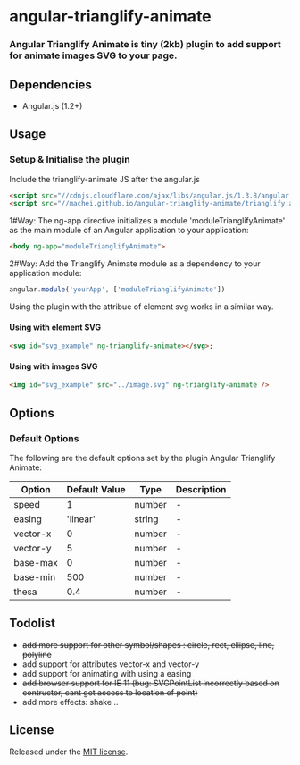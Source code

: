 # angular-trianglify-animate
### Angular Trianglify Animate is tiny (2kb) plugin to add support for animate images SVG to your page.

## Dependencies
+ Angular.js (1.2+)

## Usage
### Setup & Initialise the plugin

Include the trianglify-animate JS after the angular.js
```html
<script src="//cdnjs.cloudflare.com/ajax/libs/angular.js/1.3.8/angular.min.js" type="text/javascript"></script>
<script src="//machei.github.io/angular-trianglify-animate/trianglify.animate.js" type="text/javascript"></script>
```

1#Way: The ng-app directive initializes a module 'moduleTrianglifyAnimate' as the main module of an Angular application to your application: 

```html
<body ng-app="moduleTrianglifyAnimate">
```
2#Way: Add the Trianglify Animate module as a dependency to your application module:
```js
angular.module('yourApp', ['moduleTrianglifyAnimate'])
```

Using the plugin with the attribue of element svg works in a similar way. 

#### Using with element SVG
```html
<svg id="svg_example" ng-trianglify-animate></svg>;
```

#### Using with images SVG
```html
<img id="svg_example" src="../image.svg" ng-trianglify-animate />
```
## Options

### Default Options

The following are the default options set by the plugin Angular Trianglify Animate:

Option | Default Value | Type | Description
--- | --- | --- | ---
speed | 1 | number | -
easing | 'linear' | string | -
vector-x | 0 | number | -
vector-y | 5 | number | -
base-max | 0 | number | -
base-min | 500 | number | -
thesa | 0.4 | number | -

## Todolist

+ ~~add more support for other symbol/shapes : circle, rect, ellipse, line, polyline~~
+ add support for attributes vector-x and vector-y
+ add support for animating with using a easing
+ ~~add browser support for IE 11 (bug: SVGPointList incorrectly based on contructor, cant get access to location of point)~~
+ add more effects: shake ..


## License
Released under the [MIT license](http://www.opensource.org/licenses/MIT).
